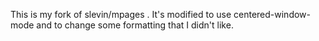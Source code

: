 This is my fork of slevin/mpages . It's modified to use centered-window-mode and to change some formatting that I didn't like.
